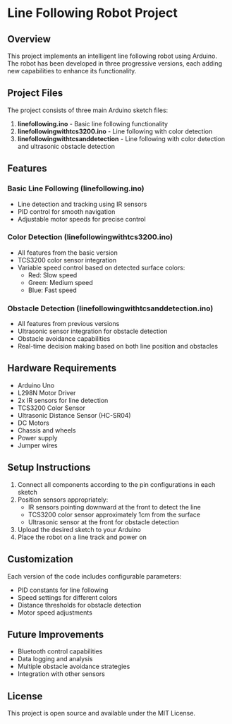 # Line Following Robot Project

## Overview

This project implements an intelligent line following robot using Arduino. The robot has been developed in three progressive versions, each adding new capabilities to enhance its functionality.

## Project Files

The project consists of three main Arduino sketch files:

1. **linefollowing.ino** - Basic line following functionality
2. **linefollowingwithtcs3200.ino** - Line following with color detection
3. **linefollowingwithtcsanddetection** - Line following with color detection and ultrasonic obstacle detection

## Features

### Basic Line Following (linefollowing.ino)

- Line detection and tracking using IR sensors
- PID control for smooth navigation
- Adjustable motor speeds for precise control


### Color Detection (linefollowingwithtcs3200.ino)

- All features from the basic version
- TCS3200 color sensor integration
- Variable speed control based on detected surface colors:
    - Red: Slow speed
    - Green: Medium speed
    - Blue: Fast speed


### Obstacle Detection (linefollowingwithtcsanddetection.ino)

- All features from previous versions
- Ultrasonic sensor integration for obstacle detection
- Obstacle avoidance capabilities
- Real-time decision making based on both line position and obstacles


## Hardware Requirements

- Arduino Uno
- L298N Motor Driver
- 2x IR sensors for line detection
- TCS3200 Color Sensor
- Ultrasonic Distance Sensor (HC-SR04)
- DC Motors
- Chassis and wheels
- Power supply
- Jumper wires


## Setup Instructions

1. Connect all components according to the pin configurations in each sketch
2. Position sensors appropriately:
    - IR sensors pointing downward at the front to detect the line
    - TCS3200 color sensor approximately 1cm from the surface
    - Ultrasonic sensor at the front for obstacle detection
3. Upload the desired sketch to your Arduino
4. Place the robot on a line track and power on

## Customization

Each version of the code includes configurable parameters:

- PID constants for line following
- Speed settings for different colors
- Distance thresholds for obstacle detection
- Motor speed adjustments


## Future Improvements

- Bluetooth control capabilities
- Data logging and analysis
- Multiple obstacle avoidance strategies
- Integration with other sensors


## License

This project is open source and available under the MIT License.



